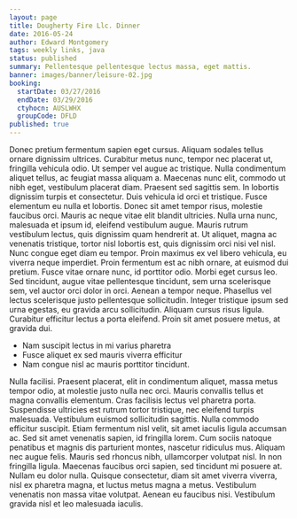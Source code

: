 ```yaml
---
layout: page
title: Dougherty Fire Llc. Dinner
date: 2016-05-24
author: Edward Montgomery
tags: weekly links, java
status: published
summary: Pellentesque pellentesque lectus massa, eget mattis.
banner: images/banner/leisure-02.jpg
booking:
  startDate: 03/27/2016
  endDate: 03/29/2016
  ctyhocn: AUSLWHX
  groupCode: DFLD
published: true
---
```

Donec pretium fermentum sapien eget cursus. Aliquam sodales tellus ornare dignissim ultrices. Curabitur metus nunc, tempor nec placerat ut, fringilla vehicula odio. Ut semper vel augue ac tristique. Nulla condimentum aliquet tellus, ac feugiat massa aliquam a. Maecenas nunc elit, commodo ut nibh eget, vestibulum placerat diam. Praesent sed sagittis sem. In lobortis dignissim turpis et consectetur. Duis vehicula id orci et tristique. Fusce elementum eu nulla et lobortis. Donec sit amet tempor risus, molestie faucibus orci. Mauris ac neque vitae elit blandit ultricies.
Nulla urna nunc, malesuada et ipsum id, eleifend vestibulum augue. Mauris rutrum vestibulum lectus, quis dignissim quam hendrerit at. Ut aliquet, magna ac venenatis tristique, tortor nisl lobortis est, quis dignissim orci nisi vel nisl. Nunc congue eget diam eu tempor. Proin maximus ex vel libero vehicula, eu viverra neque imperdiet. Proin fermentum est ac nibh ornare, at euismod dui pretium. Fusce vitae ornare nunc, id porttitor odio. Morbi eget cursus leo. Sed tincidunt, augue vitae pellentesque tincidunt, sem urna scelerisque sem, vel auctor orci dolor in orci. Aenean a tempor neque. Phasellus vel lectus scelerisque justo pellentesque sollicitudin. Integer tristique ipsum sed urna egestas, eu gravida arcu sollicitudin. Aliquam cursus risus ligula. Curabitur efficitur lectus a porta eleifend. Proin sit amet posuere metus, at gravida dui.

* Nam suscipit lectus in mi varius pharetra
* Fusce aliquet ex sed mauris viverra efficitur
* Nam congue nisl ac mauris porttitor tincidunt.

Nulla facilisi. Praesent placerat, elit in condimentum aliquet, massa metus tempor odio, at molestie justo nulla nec orci. Mauris convallis tellus et magna convallis elementum. Cras facilisis lectus vel pharetra porta. Suspendisse ultricies est rutrum tortor tristique, nec eleifend turpis malesuada. Vestibulum euismod sollicitudin sagittis. Nulla commodo efficitur suscipit. Etiam fermentum nisl velit, sit amet iaculis ligula accumsan ac. Sed sit amet venenatis sapien, id fringilla lorem. Cum sociis natoque penatibus et magnis dis parturient montes, nascetur ridiculus mus. Aliquam nec augue felis.
Mauris sed rhoncus nibh, ullamcorper volutpat nisl. In non fringilla ligula. Maecenas faucibus orci sapien, sed tincidunt mi posuere at. Nullam eu dolor nulla. Quisque consectetur, diam sit amet viverra viverra, nisl ex pharetra magna, et luctus metus magna a metus. Vestibulum venenatis non massa vitae volutpat. Aenean eu faucibus nisi. Vestibulum gravida nisl et leo malesuada iaculis.
